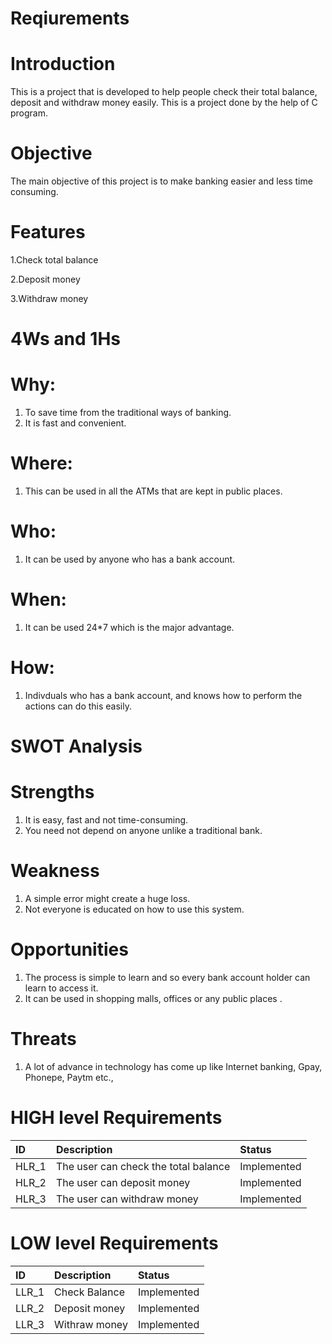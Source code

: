 # Reqiurements

# Introduction

This is a project that is developed to help people check their total balance, deposit and withdraw money easily. This is a project done by the help of C program.

# Objective

The main objective of this project is to make banking easier and less time consuming. 

# Features
1.Check total balance

2.Deposit money

3.Withdraw money

# 4Ws and 1Hs

# Why:

1. To save time from the traditional ways of banking.
2. It is fast and convenient.

# Where:

1. This can be used in all the ATMs that are kept in public places.


# Who:

1. It can be used by anyone who has a bank account.

# When:

1. It can be used 24*7 which is the major advantage.

# How:

1. Indivduals who has a bank account, and knows how to perform the actions can do this easily.

# SWOT Analysis

# Strengths

1. It is easy, fast and not time-consuming.
2. You need not depend on anyone unlike a traditional bank.

# Weakness

1. A simple error might create a huge loss.
2. Not everyone is educated on how to use this system.

# Opportunities

1. The process is simple to learn and so every bank account holder can learn to access it.
2. It can be used in shopping malls, offices or any public places .

# Threats

1. A lot of advance in technology has come up like Internet banking, Gpay, Phonepe, Paytm etc., 

# HIGH level Requirements

|ID|Description|Status|
|:-|:----------|:-----|
|HLR_1|The user can check the total balance |Implemented|
|HLR_2|The user can deposit money|Implemented|
|HLR_3|The user can withdraw money|Implemented|

# LOW level Requirements

|ID|Description|Status|
|:-|:----------|:-----|
|LLR_1|Check Balance|Implemented|
|LLR_2|Deposit money|Implemented|
|LLR_3|Withraw money|Implemented|

